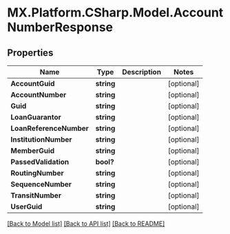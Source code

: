 # MX.Platform.CSharp.Model.AccountNumberResponse

## Properties

Name | Type | Description | Notes
------------ | ------------- | ------------- | -------------
**AccountGuid** | **string** |  | [optional] 
**AccountNumber** | **string** |  | [optional] 
**Guid** | **string** |  | [optional] 
**LoanGuarantor** | **string** |  | [optional] 
**LoanReferenceNumber** | **string** |  | [optional] 
**InstitutionNumber** | **string** |  | [optional] 
**MemberGuid** | **string** |  | [optional] 
**PassedValidation** | **bool?** |  | [optional] 
**RoutingNumber** | **string** |  | [optional] 
**SequenceNumber** | **string** |  | [optional] 
**TransitNumber** | **string** |  | [optional] 
**UserGuid** | **string** |  | [optional] 

[[Back to Model list]](../README.md#documentation-for-models) [[Back to API list]](../README.md#documentation-for-api-endpoints) [[Back to README]](../README.md)

